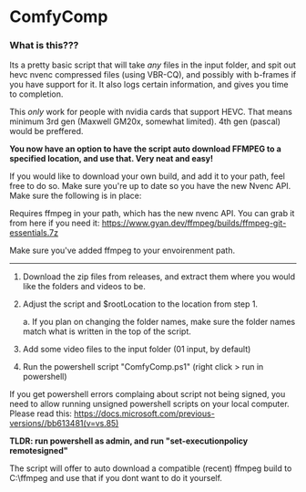 # ComfyComp

### What is this???

Its a pretty basic script that will take *any* files in the input folder, and spit out hevc nvenc compressed files (using VBR-CQ), and possibly with b-frames if you have support for it. It also logs certain information, and gives you time to completion.

This *only* work for people with nvidia cards that support HEVC.
That means minimum 3rd gen (Maxwell GM20x, somewhat limited). 4th gen (pascal) would be preffered.

**You now have an option to have the script auto download FFMPEG to a specified location, and use that. Very neat and easy!**

If you would like to download your own build, and add it to your path, feel free to do so. Make sure you're up to date so you have the new Nvenc API.
Make sure the following is in place:

Requires ffmpeg in your path, which has the new nvenc API. You can grab it from here if you need it:
https://www.gyan.dev/ffmpeg/builds/ffmpeg-git-essentials.7z

Make sure you've added ffmpeg to your envoirenment path.

----
 
1. Download the zip files from releases, and extract them where you would like the folders and videos to be.
2. Adjust the script and $rootLocation to the location from step 1.
    
    a. If you plan on changing the folder names, make sure the folder names match what is written in the top of the script.

3. Add some video files to the input folder (01 input, by default)
4. Run the powershell script "ComfyComp.ps1" (right click > run in powershell)

If you get powershell errors complaing about script not being signed, you need to allow running unsigned powershell scripts on your local computer.
Please read this: https://docs.microsoft.com/previous-versions//bb613481(v=vs.85)

**TLDR: run powershell as admin, and run "set-executionpolicy remotesigned"**

The script will offer to auto download a compatible (recent) ffmpeg build to C:\ffmpeg and use that if you dont want to do it yourself.